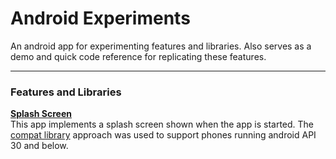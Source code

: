 # Android Experiments

An android app for experimenting features and libraries. Also serves as a demo and quick code reference for
replicating these features.

---

### Features and Libraries

**[Splash Screen](https://developer.android.com/develop/ui/views/launch/splash-screen)**\
This app implements a splash screen shown when the app is started. The
[compat library](https://developer.android.com/develop/ui/views/launch/splash-screen/migrate) approach was used to
support phones running android API 30 and below.
